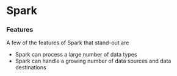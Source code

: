 # Spark

### Features

A few of the features of Spark that stand-out are

* Spark can process a large number of data types
* Spark can handle a growing number of data sources and data destinations
